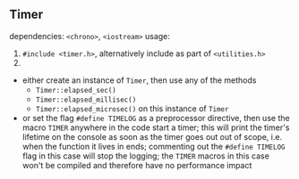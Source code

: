 ## Timer
dependencies: `<chrono>`, `<iostream>`
usage:
1. `#include <timer.h>`, alternatively include as part of `<utilities.h>`
2. 
- either create an instance of `Timer`, then use any of the methods
    - `Timer::elapsed_sec()`
    - `Timer::elapsed_millisec()`
    - `Timer::elapsed_microsec()`
    on this instance of `Timer`
- or set the flag `#define TIMELOG` as a preprocessor directive, then use the macro `TIMER` anywhere in the code start a timer; this will print the timer's lifetime on the console as soon as the timer goes out out of scope, i.e. when the function it lives in ends; commenting out the `#define TIMELOG` flag in this case will stop the logging; the `TIMER` macros in this case won't be compiled and therefore have no performance impact